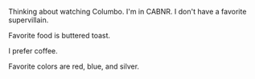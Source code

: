 Thinking about watching Columbo.
I'm in CABNR.
I don't have a favorite supervillain.

Favorite food is buttered toast.

I prefer coffee.

Favorite colors are red, blue, and silver.

